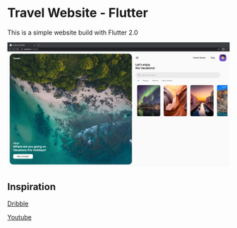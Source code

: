 # Travel Website - Flutter

This is a simple website build with Flutter 2.0

<img src="/assets/site.png" />

## Inspiration

[Dribble](https://dribbble.com/shots/14777335-Travel-website-concept-UX-UI-Design)

[Youtube](https://www.youtube.com/watch?v=02iwlc8Vnj4&t=1s)
